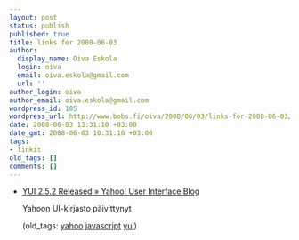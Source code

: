 ```yaml
---
layout: post
status: publish
published: true
title: links for 2008-06-03
author:
  display_name: Oiva Eskola
  login: oiva
  email: oiva.eskola@gmail.com
  url: ''
author_login: oiva
author_email: oiva.eskola@gmail.com
wordpress_id: 105
wordpress_url: http://www.bobs.fi/oiva/2008/06/03/links-for-2008-06-03/
date: 2008-06-03 13:31:10 +03:00
date_gmt: 2008-06-03 10:31:10 +03:00
tags:
- linkit
old_tags: []
comments: []
---
```

<ul class="delicious">
<li>
<div class="delicious-link"><a href="http://yuiblog.com/blog/2008/05/28/yui-252/">YUI 2.5.2 Released &raquo; Yahoo! User Interface Blog</a></div></p>
<div class="delicious-extended">Yahoon UI-kirjasto päivittynyt</div></p>
<div class="delicious-tags">(old_tags: <a href="http://del.icio.us/oiva/yahoo">yahoo</a> <a href="http://del.icio.us/oiva/javascript">javascript</a> <a href="http://del.icio.us/oiva/yui">yui</a>)</div><br />
	</li>
</ul>
